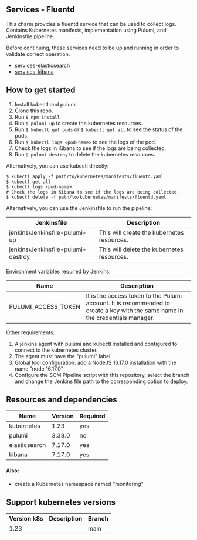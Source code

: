 ## Services - Fluentd

This charm provides a fluentd service that can be used to collect logs. Contains Kubernetes manifests, implementation using Pulumi, and Jenkinsfile pipeline.

Before continuing, these services need to be up and running in order to validate correct operation.
- [services-elasticsearch](https://github.com/k8s-cicd-tools/services-elasticsearch)
- [services-kibana](https://github.com/k8s-cicd-tools/services-kibana)


## How to get started

1. Install kubectl and pulumi.
2. Clone this repo.
3. Run `$ npm install`
4. Run `$ pulumi up` to create the kubernetes resources.
5. Run `$ kubectl get pods` or `$ kubectl get all` to see the status of the pods.
6. Run `$ kubectl logs <pod-name>` to see the logs of the pod.
7. Check the logs in Kibana to see if the logs are being collected.
8. Run `$ pulumi destroy` to delete the kubernetes resources.

Alternatively, you can use kubectl directly:

```
$ kubectl apply -f path/to/kubernetes/manifests/fluentd.yaml
$ kubectl get all 
$ kubectl logs <pod-name> 
# Check the logs in Kibana to see if the logs are being collected.
$ kubectl delete -f path/to/kubernetes/manifests/fluentd.yaml
```

Alternatively, you can use the Jenkinsfile to run the pipeline:

| Jenkinsfile                        | Description                                |
|------------------------------------|--------------------------------------------|
| jenkins/Jenkinsfile-pulumi-up      | This will create the kubernetes resources. |
| jenkins/Jenkinsfile-pulumi-destroy | This will delete the kubernetes resources. |

Environment variables required by Jenkins:

| Name                | Description                                |
|---------------------|--------------------------------------------|
| PULUMI_ACCESS_TOKEN | It is the access token to the Pulumi account. It is recommended to create a key with the same name in the credentials manager. |


Other requirements:
1. A jenkins agent with pulumi and kubectl installed and configured to connect to the kubernetes cluster.
2. The agent must have the "pulumi" label
3. Global tool configuration: add a NodeJS 16.17.0 installation with the name "node 16.17.0"
4. Configure the SCM Pipeline script with this repository, select the branch and change the Jenkins file path to the corresponding option to deploy.


## Resources and dependencies

| Name           | Version | Required |
|----------------|---------|----------|
| kubernetes     | 1.23    | yes      |
| pulumi         | 3.38.0  | no       |
| elasticsearch  | 7.17.0  | yes      |
| kibana         | 7.17.0  | yes      |

#### Also:
- create a Kubernetes namespace named "monitoring"

## Support kubernetes versions

| Version k8s | Description | Branch |
|-------------|-------------|---------|
| 1.23        |             | main    |




